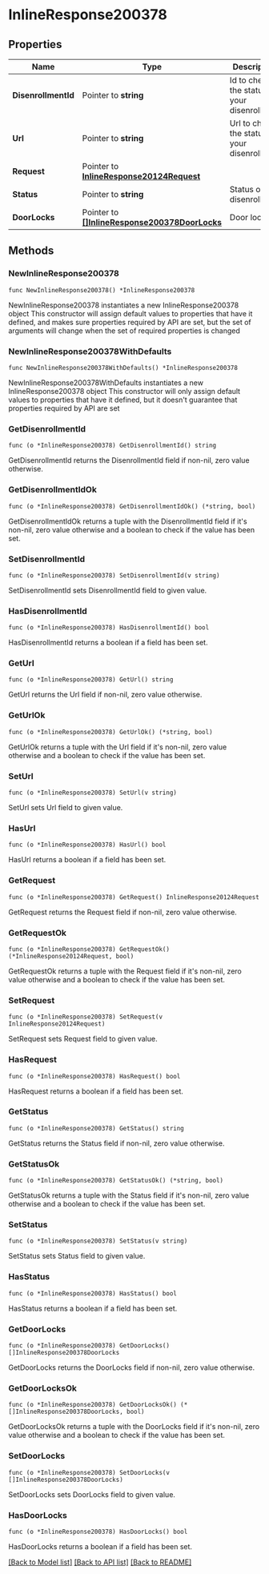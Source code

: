 # InlineResponse200378

## Properties

Name | Type | Description | Notes
------------ | ------------- | ------------- | -------------
**DisenrollmentId** | Pointer to **string** | Id to check the status of your disenrollment | [optional] 
**Url** | Pointer to **string** | Url to check the status of your disenrollment | [optional] 
**Request** | Pointer to [**InlineResponse20124Request**](InlineResponse20124Request.md) |  | [optional] 
**Status** | Pointer to **string** | Status of the disenrollment | [optional] 
**DoorLocks** | Pointer to [**[]InlineResponse200378DoorLocks**](InlineResponse200378DoorLocks.md) | Door locks | [optional] 

## Methods

### NewInlineResponse200378

`func NewInlineResponse200378() *InlineResponse200378`

NewInlineResponse200378 instantiates a new InlineResponse200378 object
This constructor will assign default values to properties that have it defined,
and makes sure properties required by API are set, but the set of arguments
will change when the set of required properties is changed

### NewInlineResponse200378WithDefaults

`func NewInlineResponse200378WithDefaults() *InlineResponse200378`

NewInlineResponse200378WithDefaults instantiates a new InlineResponse200378 object
This constructor will only assign default values to properties that have it defined,
but it doesn't guarantee that properties required by API are set

### GetDisenrollmentId

`func (o *InlineResponse200378) GetDisenrollmentId() string`

GetDisenrollmentId returns the DisenrollmentId field if non-nil, zero value otherwise.

### GetDisenrollmentIdOk

`func (o *InlineResponse200378) GetDisenrollmentIdOk() (*string, bool)`

GetDisenrollmentIdOk returns a tuple with the DisenrollmentId field if it's non-nil, zero value otherwise
and a boolean to check if the value has been set.

### SetDisenrollmentId

`func (o *InlineResponse200378) SetDisenrollmentId(v string)`

SetDisenrollmentId sets DisenrollmentId field to given value.

### HasDisenrollmentId

`func (o *InlineResponse200378) HasDisenrollmentId() bool`

HasDisenrollmentId returns a boolean if a field has been set.

### GetUrl

`func (o *InlineResponse200378) GetUrl() string`

GetUrl returns the Url field if non-nil, zero value otherwise.

### GetUrlOk

`func (o *InlineResponse200378) GetUrlOk() (*string, bool)`

GetUrlOk returns a tuple with the Url field if it's non-nil, zero value otherwise
and a boolean to check if the value has been set.

### SetUrl

`func (o *InlineResponse200378) SetUrl(v string)`

SetUrl sets Url field to given value.

### HasUrl

`func (o *InlineResponse200378) HasUrl() bool`

HasUrl returns a boolean if a field has been set.

### GetRequest

`func (o *InlineResponse200378) GetRequest() InlineResponse20124Request`

GetRequest returns the Request field if non-nil, zero value otherwise.

### GetRequestOk

`func (o *InlineResponse200378) GetRequestOk() (*InlineResponse20124Request, bool)`

GetRequestOk returns a tuple with the Request field if it's non-nil, zero value otherwise
and a boolean to check if the value has been set.

### SetRequest

`func (o *InlineResponse200378) SetRequest(v InlineResponse20124Request)`

SetRequest sets Request field to given value.

### HasRequest

`func (o *InlineResponse200378) HasRequest() bool`

HasRequest returns a boolean if a field has been set.

### GetStatus

`func (o *InlineResponse200378) GetStatus() string`

GetStatus returns the Status field if non-nil, zero value otherwise.

### GetStatusOk

`func (o *InlineResponse200378) GetStatusOk() (*string, bool)`

GetStatusOk returns a tuple with the Status field if it's non-nil, zero value otherwise
and a boolean to check if the value has been set.

### SetStatus

`func (o *InlineResponse200378) SetStatus(v string)`

SetStatus sets Status field to given value.

### HasStatus

`func (o *InlineResponse200378) HasStatus() bool`

HasStatus returns a boolean if a field has been set.

### GetDoorLocks

`func (o *InlineResponse200378) GetDoorLocks() []InlineResponse200378DoorLocks`

GetDoorLocks returns the DoorLocks field if non-nil, zero value otherwise.

### GetDoorLocksOk

`func (o *InlineResponse200378) GetDoorLocksOk() (*[]InlineResponse200378DoorLocks, bool)`

GetDoorLocksOk returns a tuple with the DoorLocks field if it's non-nil, zero value otherwise
and a boolean to check if the value has been set.

### SetDoorLocks

`func (o *InlineResponse200378) SetDoorLocks(v []InlineResponse200378DoorLocks)`

SetDoorLocks sets DoorLocks field to given value.

### HasDoorLocks

`func (o *InlineResponse200378) HasDoorLocks() bool`

HasDoorLocks returns a boolean if a field has been set.


[[Back to Model list]](../README.md#documentation-for-models) [[Back to API list]](../README.md#documentation-for-api-endpoints) [[Back to README]](../README.md)


